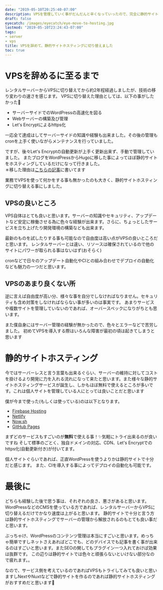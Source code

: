 ```yaml
---
date: "2019-05-10T20:25:40-07:00"
description: VPSを管理していく事がだんだんと辛くなっていったので、完全に静的サイトホスティングに切り替えました
draft: false
eyecatch: /images/eyecatch/eye-move-to-hosting.jpg
lastmod: "2019-05-10T23:24:43-07:00"
tags:
- server
- vps
title: VPSを辞めて、静的サイトホスティングに切り替えました
toc: true
---
```


# VPSを辞めるに至るまで
レンタルサーバーからVPSに切り替えてから約2年程経過しましたが、技術の移り変わりの速さを感じます。
VPSに切り替えた理由としては、以下の事がしたかった🚀

- サーバーサイドでのWordPressの高速化を図る
- Webサーバーの構築及び管理
- Let's Encryptによるhttps化

一応全て達成はしてサーバーサイドの知識や経験も出来ました。その後の管理もcronを上手く使いながらメンテナンスを行っていました。

ですが、後々Let's Encryptの自動更新が上手く更新出来ず、手動で管理していました。
またブログをWordPressからHugoに移した事によってほぼ静的サイトをホスティングしているだけになって行きました。  
＊移した理由は[こちらの記事](/post/2017/12/move-to-hugo-from-wp)に書いてます

業務でVPSを使って何かをする事も無かったのも大きく、静的サイトホスティングに切り替える事にしました。

## VPSの良いところ
VPS自体はとても良いと思います。サーバーの知識やセキュリティ、アップデートなど安定に稼働させる為に色々な経験が出来ます。さらに、ちょっとしたサービスを立ち上げたり開発環境の構築なども出来ます。

最新のものを試したりする事も可能なので自由度は高い点がVPSの良いところだと思います。
レンタルサーバーとは違い、リソースは確保されているので他のサイトにパワーが取られる事はないはず(おそらく)

cronなどで日々のアップデート自動化やCIとの組み合わせでデプロイの自動化なども魅力の一つだと思います。

## VPSのあまり良くない所
逆に言えば自由度が高い分、様々な事を自分でしなければなりません。セキュリティも含め対策をしなければならない事が多いのは事実です。
あまりサービスや複数サイトを管理していないのであれば、オーバースペックになりがちとも思います。

また僕自身にはサーバー管理の経験が無かったので、色々とエラーなどで苦労しました。
初めてVPSを導入する際はいろんな障害が最初の頃は起きてしまうと思います

# 静的サイトホスティング
今ではサーバーレスと言う言葉も出来るぐらい、サーバーの維持に対してコストを掛けるより開発に力を入れる流れになって来たと思います。また様々な静的サイトホスティングサービスが誕生し、しかもほぼ無料で使えるところが多いです。これは個人サイトを管理している人にとっては良いことだと思います

僕が今まで使った(もしくは使っている)のは以下となります。

- [Firebase Hosting](https://firebase.google.com/)
- [Netlify](https://www.netlify.com/)
- [Now.sh](https://zeit.co/now)
- [GitHub Pages](https://pages.github.com/)

まずどのサービスもすごいのが**無料**で使える事！✨気軽にトライ出来るのが良いですね
そして標準のごとく、独自ドメインの対応、CDN、Let's Encryptでのhttps化(自動更新付き)が付いてます。

個人サイトぐらいであれば、正直WordPressを使うよりかは静的サイトで十分だと感じます。
また、CIを導入する事によってデプロイの自動化も可能です。

# 最後に
どちらも経験した後で思う事は、それぞれの良さ、悪さがあると思います。
WordPressなどのCMSを使っている方であれば、レンタルサーバーからVPSに切り替えるだけでかなり速度は上がると思います。
静的サイトで十分と言う方は静的サイトホスティングでサーバーの管理から解放されるのもとても良い事だと思います。

ぶっちゃけ、WordPressのコンテンツ管理は本当にすごいと思います。めっちゃ簡単ですしネットさえあればどこでも、どのデバイスでも記事を書く事が出来るのはすごいと思います。またSEOの関してもプラグイン一つ入れておけば効果は抜群です。
この辺りは静的サイトでは色々と頑張らないといけない部分なので疲れます。。

なので、サービス側を考えているのであればVPSもトライしてみても良いと思いますしNextやNuxtなどで静的サイトを作るのであれば静的サイトホスティングがおすすめだと思います🙌
